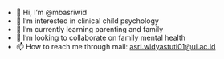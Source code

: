 - 👋 Hi, I’m @mbasriwid
- 👀 I’m interested in clinical child psychology
- 🌱 I’m currently learning parenting and family
- 💞️ I’m looking to collaborate on family mental health
- 📫 How to reach me through mail: asri.widyastuti01@ui.ac.id

<!---
mbasriwid/mbasriwid is a ✨ special ✨ repository because its `README.md` (this file) appears on your GitHub profile.
You can click the Preview link to take a look at your changes.
--->
